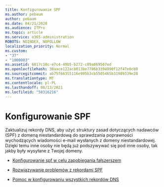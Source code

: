 ```yaml
---
title: Konfigurowanie SPF
ms.author: pebaum
author: pebaum
ms.date: 04/21/2020
ms.audience: ITPro
ms.topic: article
ms.service: o365-administration
ROBOTS: NOINDEX, NOFOLLOW
localization_priority: Normal
ms.custom:
- "37"
- "1000003"
ms.assetid: 6817c10c-e7c4-49b5-b272-c09a869567ed
ms.openlocfilehash: 38aace122acb013be7786b3394990f12f47e0cb9
ms.sourcegitcommit: ab75f66355116e995b3cb5505465b31989339e28
ms.translationtype: MT
ms.contentlocale: pl-PL
ms.lasthandoff: 08/13/2021
ms.locfileid: "58316216"
---
```

# <a name="set-up-spf"></a>Konfigurowanie SPF

Zaktualizuj rekordy DNS, aby użyć struktury zasad dotyczących nadawców (SPF) z domeną niestandardową do sprawdzania poprawności wychodzących wiadomości e-mail wysłanych z domeny niestandardowej. Dzięki temu inne osoby nie będą już podszywywać się pod inne osoby, tak jakby były wysyłane z Twojej domeny.
  
- [Konfigurowanie spf w celu zapobiegania fałszerszem](https://docs.microsoft.com/microsoft-365/security/office-365-security/set-up-spf-in-office-365-to-help-prevent-spoofing)

- [Rozwiązywanie problemów z rekordami SPF](https://docs.microsoft.com/microsoft-365/security/office-365-security/how-office-365-uses-spf-to-prevent-spoofing#SPFTroubleshoot)

- [Pomoc w konfigurowaniu wszystkich rekordów DNS](https://docs.microsoft.com/microsoft-365/admin/get-help-with-domains/create-dns-records-at-any-dns-hosting-provider)
